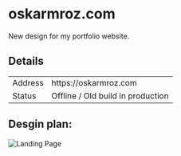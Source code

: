 # oskarmroz.com
New design for my portfolio website.

## Details

<table>
   <tr>
      <td>Address</td>
      <td>https://oskarmroz.com</td>
   </tr>
   <tr>
      <td>Status</td>
      <td>Offline / Old build in production</td>
   </tr>
</table>

## Desgin plan:
![Landing Page](https://user-images.githubusercontent.com/47431553/232274833-d675bc44-f5d2-41d3-a46d-9f223e82e3ab.png)
